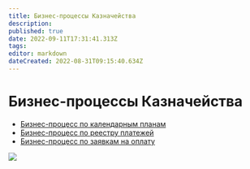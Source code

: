 ```yaml
---
title: Бизнес-процессы Казначейства
description: 
published: true
date: 2022-09-11T17:31:41.313Z
tags: 
editor: markdown
dateCreated: 2022-08-31T09:15:40.634Z
---
```


# Бизнес-процессы Казначейства



* [Бизнес-процесс по календарным планам](bp.kalendarnykh-planov.md)
* [Бизнес-процесс по реестру платежей](bp.reestr-platezhei.md)
* [Бизнес-процесс по заявкам на оплату](bp.zayavka-na-oplatu.md)

![](<../../../assets/image (687).png>)
